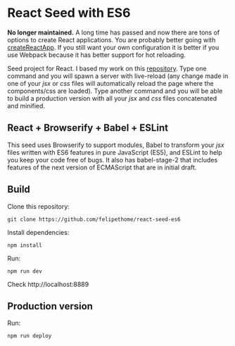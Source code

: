 # React Seed with ES6

**No longer maintained.** A long time has passed and now there are tons of options to create React applications. You are probably better going with [createReactApp](https://github.com/facebookincubator/create-react-app). If you still want your own configuration it is better if you use Webpack because it has better support for hot reloading.

Seed project for React. I based my work on this [repository](https://github.com/christianalfoni/react-app-boilerplate). Type one command and you will spawn a server with live-reload (any change made in one of your *jsx* or *css* files will automatically reload the page where the components/css are loaded). Type another command and you will be able to build a production version with all your *jsx* and *css* files concatenated and minified.

## React + Browserify + Babel + ESLint
This seed uses Browserify to support modules, Babel to transform your *jsx* files written with ES6 features in pure JavaScript (ES5), and ESLint to help you keep your code free of bugs. It also has babel-stage-2 that includes features of the next version of ECMAScript that are in initial draft.

## Build

Clone this repository:
    
    git clone https://github.com/felipethome/react-seed-es6

Install dependencies:
    
    npm install

Run:
    
    npm run dev

Check http://localhost:8889

## Production version

Run:
    
    npm run deploy